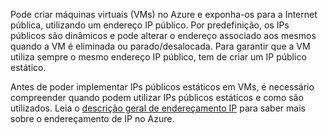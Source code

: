 Pode criar máquinas virtuais (VMs) no Azure e exponha-os para a Internet pública, utilizando um endereço IP público. Por predefinição, os IPs públicos são dinâmicos e pode alterar o endereço associado aos mesmos quando a VM é eliminada ou parado/desalocada. Para garantir que a VM utiliza sempre o mesmo endereço IP público, tem de criar um IP público estático. 

Antes de poder implementar IPs públicos estáticos em VMs, é necessário compreender quando podem utilizar IPs públicos estáticos e como são utilizados. Leia o [descrição geral de endereçamento IP](../articles/virtual-network/virtual-network-ip-addresses-overview-arm.md) para saber mais sobre o endereçamento de IP no Azure.

